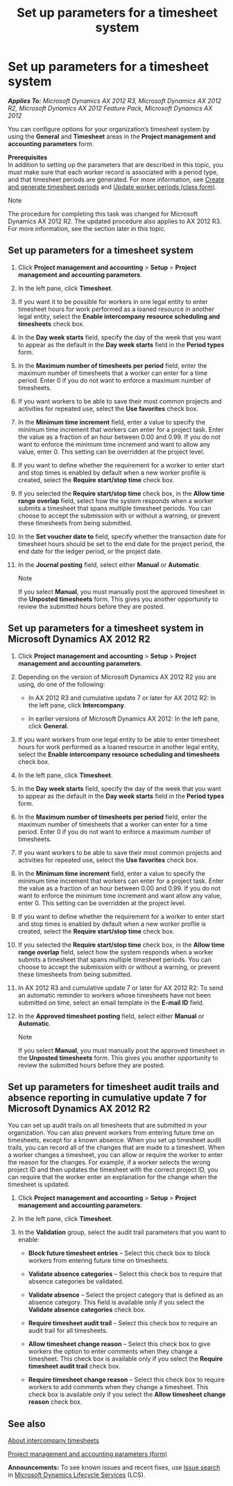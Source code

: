 ﻿---
title: Set up parameters for a timesheet system
TOCTitle: Set up parameters for a timesheet system
ms:assetid: ee53b57f-990b-43de-a502-580a2d04f867
ms:mtpsurl: https://technet.microsoft.com/en-us/library/Hh227502(v=AX.60)
ms:contentKeyID: 36059908
ms.date: 10/06/2014
mtps_version: v=AX.60
f1_keywords:
- timesheet management
- timesheet setup
- configure timesheets
---

# Set up parameters for a timesheet system 


_**Applies To:** Microsoft Dynamics AX 2012 R3, Microsoft Dynamics AX 2012 R2, Microsoft Dynamics AX 2012 Feature Pack, Microsoft Dynamics AX 2012_

You can configure options for your organization’s timesheet system by using the **General** and **Timesheet** areas in the **Project management and accounting parameters** form.

**Prerequisites**   
In addition to setting up the parameters that are described in this topic, you must make sure that each worker record is associated with a period type, and that timesheet periods are generated. For more information, see [Create and generate timesheet periods](create-and-generate-timesheet-periods.md) and [Update worker periods (class form)](https://technet.microsoft.com/en-us/library/aa620393\(v=ax.60\)).


> [!NOTE]
> <P>The procedure for completing this task was changed for Microsoft Dynamics AX 2012 R2. The updated procedure also applies to AX 2012 R3. For more information, see the section later in this topic.</P>



## Set up parameters for a timesheet system

1.  Click **Project management and accounting** \> **Setup** \> **Project management and accounting parameters**.

2.  In the left pane, click **Timesheet**.

3.  If you want it to be possible for workers in one legal entity to enter timesheet hours for work performed as a loaned resource in another legal entity, select the **Enable intercompany resource scheduling and timesheets** check box.

4.  In the **Day week starts** field, specify the day of the week that you want to appear as the default in the **Day week starts** field in the **Period types** form.

5.  In the **Maximum number of timesheets per period** field, enter the maximum number of timesheets that a worker can enter for a time period. Enter 0 if you do not want to enforce a maximum number of timesheets.

6.  If you want workers to be able to save their most common projects and activities for repeated use, select the **Use favorites** check box.

7.  In the **Minimum time increment** field, enter a value to specify the minimum time increment that workers can enter for a project task. Enter the value as a fraction of an hour between 0.00 and 0.99. If you do not want to enforce the minimum time increment and want to allow any value, enter 0. This setting can be overridden at the project level.

8.  If you want to define whether the requirement for a worker to enter start and stop times is enabled by default when a new worker profile is created, select the **Require start/stop time** check box.

9.  If you selected the **Require start/stop time** check box, in the **Allow time range overlap** field, select how the system responds when a worker submits a timesheet that spans multiple timesheet periods. You can choose to accept the submission with or without a warning, or prevent these timesheets from being submitted.

10. In the **Set voucher date to** field, specify whether the transaction date for timesheet hours should be set to the end date for the project period, the end date for the ledger period, or the project date.

11. In the **Journal posting** field, select either **Manual** or **Automatic**.
    

    > [!NOTE]
    > <P>If you select <STRONG>Manual</STRONG>, you must manually post the approved timesheet in the <STRONG>Unposted timesheets</STRONG> form. This gives you another opportunity to review the submitted hours before they are posted.</P>



## Set up parameters for a timesheet system in Microsoft Dynamics AX 2012 R2

1.  Click **Project management and accounting** \> **Setup** \> **Project management and accounting parameters**.

2.  Depending on the version of Microsoft Dynamics AX 2012 R2 you are using, do one of the following:
    
      - In AX 2012 R3 and cumulative update 7 or later for AX 2012 R2: In the left pane, click **Intercompany**.
    
      - In earlier versions of Microsoft Dynamics AX 2012: In the left pane, click **General**.

3.  If you want workers from one legal entity to be able to enter timesheet hours for work performed as a loaned resource in another legal entity, select the **Enable intercompany resource scheduling and timesheets** check box.

4.  In the left pane, click **Timesheet**.

5.  In the **Day week starts** field, specify the day of the week that you want to appear as the default in the **Day week starts** field in the **Period types** form.

6.  In the **Maximum number of timesheets per period** field, enter the maximum number of timesheets that a worker can enter for a time period. Enter 0 if you do not want to enforce a maximum number of timesheets.

7.  If you want workers to be able to save their most common projects and activities for repeated use, select the **Use favorites** check box.

8.  In the **Minimum time increment** field, enter a value to specify the minimum time increment that workers can enter for a project task. Enter the value as a fraction of an hour between 0.00 and 0.99. If you do not want to enforce the minimum time increment and want allow any value, enter 0. This setting can be overridden at the project level.

9.  If you want to define whether the requirement for a worker to enter start and stop times is enabled by default when a new worker profile is created, select the **Require start/stop time** check box.

10. If you selected the **Require start/stop time** check box, in the **Allow time range overlap** field, select how the system responds when a worker submits a timesheet that spans multiple timesheet periods. You can choose to accept the submission with or without a warning, or prevent these timesheets from being submitted.

11. In AX 2012 R3 and cumulative update 7 or later for AX 2012 R2: To send an automatic reminder to workers whose timesheets have not been submitted on time, select an email template in the **E-mail ID** field.

12. In the **Approved timesheet posting** field, select either **Manual** or **Automatic**.
    

    > [!NOTE]
    > <P>If you select <STRONG>Manual</STRONG>, you must manually post the approved timesheet in the <STRONG>Unposted timesheets</STRONG> form. This gives you another opportunity to review the submitted hours before they are posted.</P>



## Set up parameters for timesheet audit trails and absence reporting in cumulative update 7 for Microsoft Dynamics AX 2012 R2

You can set up audit trails on all timesheets that are submitted in your organization. You can also prevent workers from entering future time on timesheets, except for a known absence. When you set up timesheet audit trails, you can record all of the changes that are made to a timesheet. When a worker changes a timesheet, you can allow or require the worker to enter the reason for the changes. For example, if a worker selects the wrong project ID and then updates the timesheet with the correct project ID, you can require that the worker enter an explanation for the change when the timesheet is updated.

1.  Click **Project management and accounting** \> **Setup** \> **Project management and accounting parameters**.

2.  In the left pane, click **Timesheet**.

3.  In the **Validation** group, select the audit trail parameters that you want to enable:
    
      - **Block future timesheet entries** – Select this check box to block workers from entering future time on timesheets.
    
      - **Validate absence categories** – Select this check box to require that absence categories be validated.
    
      - **Validate absence** – Select the project category that is defined as an absence category. This field is available only if you select the **Validate absence categories** check box.
    
      - **Require timesheet audit trail** – Select this check box to require an audit trail for all timesheets.
    
      - **Allow timesheet change reason** – Select this check box to give workers the option to enter comments when they change a timesheet. This check box is available only if you select the **Require timesheet audit trail** check box.
    
      - **Require timesheet change reason** – Select this check box to require workers to add comments when they change a timesheet. This check box is available only if you select the **Allow timesheet change reason** check box.

## See also

[About intercompany timesheets](about-intercompany-timesheets.md)

[Project management and accounting parameters (form)](https://technet.microsoft.com/en-us/library/aa599440\(v=ax.60\))

  
**Announcements:** To see known issues and recent fixes, use [Issue search](http://go.microsoft.com/fwlink/?linkid=389258) in [Microsoft Dynamics Lifecycle Services](http://go.microsoft.com/fwlink/?linkid=306505) (LCS).

